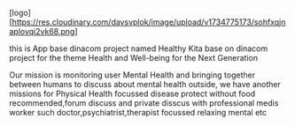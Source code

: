 [logo][https://res.cloudinary.com/davsvplok/image/upload/v1734775173/sohfxqjnaplovqi2vk68.png]

this is App base dinacom project named Healthy Kita
base on dinacom project for the theme Health and Well-being for the Next Generation

Our mission is monitoring user Mental Health and bringing together between humans to discuss about mental health
outside, we have another missions for Physical Health focussed disease protect without food recommended,forum discuss and private disscus with professional medis worker such doctor,psychiatrist,therapist focussed relaxing mental etc

